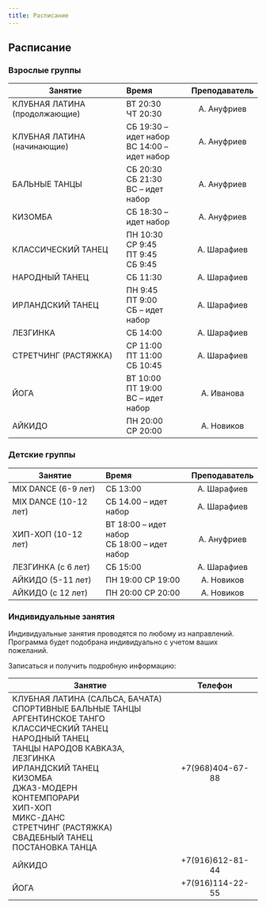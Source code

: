 ```yaml
---
title: Расписание
---
```


## Расписание

### Взрослые группы

| Занятие                           |   Время                                          | Преподаватель |
| --------------------------------- |:------------------------------------------------ |:-------------:|
| КЛУБНАЯ ЛАТИНА (продолжающие)     | ВТ 20:30 <br> ЧТ 20:30                           | А. Ануфриев   |
| КЛУБНАЯ ЛАТИНА (начинающие)       | СБ 19:30 – идет набор <br> ВС 14:00 – идет набор | А. Ануфриев   |
| БАЛЬНЫЕ ТАНЦЫ                     | СБ 20:30 <br> СБ 21:30 <br> ВС – идет набор      | А. Ануфриев   |
| КИЗОМБА                           | СБ 18:30 – идет набор                            | А. Ануфриев   |
| КЛАССИЧЕСКИЙ ТАНЕЦ                | ПН 10:30 <br> СР 9:45 <br> ПТ 9:45 <br> СБ 9:45  | А. Шарафиев   |
| НАРОДНЫЙ ТАНЕЦ                    | СБ 11:30                                         | А. Шарафиев   |
| ИРЛАНДСКИЙ ТАНЕЦ                  | ПН 9:45 <br> ПТ 9:00 <br> СБ – идет набор        | А. Шарафиев   |
| ЛЕЗГИНКА                          | СБ 14:00                                         | А. Шарафиев   |
| СТРЕТЧИНГ (РАСТЯЖКА)              | СР 11:00 <br> ПТ 11:00 <br> СБ 10:45             | А. Шарафиев   |
| ЙОГА                              | ВТ 10:00 <br> ПТ 19:00 <br> ВС – идет набор      | А. Иванова    |
| АЙКИДО                            | ПН 20:00 <br> СР 20:00                           | А. Новиков    |

### Детские группы

| Занятие                |   Время                                          | Преподаватель |
| ---------------------- |:------------------------------------------------ |:-------------:|
| MIX DANCE (6-9 лет)    | СБ 13:00                                         | А. Шарафиев   |
| MIX DANCE (10-12 лет)  | СБ 14.00 – идет набор                            | А. Шарафиев   |
| ХИП-ХОП (10-12 лет)    | ВТ 18:00 – идет набор <br> СБ 18:00 – идет набор | А. Ануфриев   |
| ЛЕЗГИНКА (с 6 лет)     | СБ 15:00                                         | А. Шарафиев   |
| АЙКИДО (5-11 лет)      | ПН 19:00 СР 19:00                                | А. Новиков    |
| АЙКИДО (с 12 лет)      | ПН 20:00 СР 20:00                                | А. Новиков    |

### Индивидуальные занятия

Индивидуальные занятия проводятся по любому из направлений. Программа будет подобрана индивидуально с учетом ваших пожеланий.

Записаться и получить подробную информацию:

| Занятие                | Телефон          |
| ---------------------- |:----------------:|
| КЛУБНАЯ ЛАТИНА (САЛЬСА, БАЧАТА) <br> СПОРТИВНЫЕ БАЛЬНЫЕ ТАНЦЫ <br> АРГЕНТИНСКОЕ ТАНГО <br> КЛАССИЧЕСКИЙ ТАНЕЦ <br> НАРОДНЫЙ ТАНЕЦ <br> ТАНЦЫ НАРОДОВ КАВКАЗА, ЛЕЗГИНКА <br> ИРЛАНДСКИЙ ТАНЕЦ <br> КИЗОМБА <br> ДЖАЗ-МОДЕРН<br> КОНТЕМПОРАРИ <br> ХИП-ХОП <br> МИКС-ДАНС <br> СТРЕТЧИНГ (РАСТЯЖКА) <br> СВАДЕБНЫЙ ТАНЕЦ <br> ПОСТАНОВКА ТАНЦА | +7(968)404-67-88 |
| АЙКИДО                 | +7(916)612-81-44 |
| ЙОГА                   | +7(916)114-22-55 |
